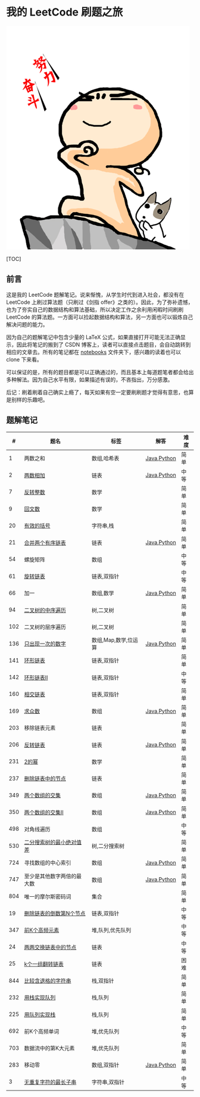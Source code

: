 # 我的 LeetCode 刷题之旅
![努力奋斗](./figs/努力奋斗.png)

[TOC]

## 前言

这是我的 LeetCode 题解笔记。说来惭愧，从学生时代到进入社会，都没有在 LeetCode 上刷过算法题（只刷过《剑指 offer》之类的）。因此，为了弥补遗憾，也为了夯实自己的数据结构和算法基础，所以决定工作之余利用闲暇时间刷刷 LeetCode 的算法题。一方面可以捡起数据结构和算法，另一方面也可以锻炼自己解决问题的能力。

因为自己的题解笔记中包含少量的 LaTeX 公式，如果直接打开可能无法正确显示，因此将笔记的搬到了 CSDN 博客上，读者可以直接点击题目，会自动跳转到相应的文章去。所有的笔记都在 [notebooks](https://github.com/Genpeng/play-with-leetcode/tree/master/notebooks) 文件夹下，感兴趣的读着也可以 clone 下来看。

可以保证的是，所有的题目都是可以正确通过的，而且基本上每道题笔者都会给出多种解法。因为自己水平有限，如果描述有误的，不吝指出，万分感激。

后记：刷着刷着自己确实上瘾了，每天如果有空一定要刷刷题才觉得有意思，也算是别样的乐趣吧。

## 题解笔记

| #    | 题名                                                         | 标签                 | 解答                                                         | 难度 |
| ---- | ------------------------------------------------------------ | -------------------- | ------------------------------------------------------------ | ---- |
| 1    | 两数之和                                                     | 数组,哈希表          | [Java](https://github.com/Genpeng/leetcode-challenges-with-java/blob/master/src/array/leetcode1/Solution.java),[Python](https://github.com/Genpeng/leetcode-challenges-with-python/blob/master/PyLeetCode/lc1/solution.py) | 简单 |
| 2    | [两数相加](https://blog.csdn.net/x273591655/article/details/83013740) | 链表                 | [Java](https://github.com/Genpeng/leetcode-challenges-with-java/tree/master/src/lc2),[Python](https://github.com/Genpeng/leetcode-challenges-with-python/blob/master/PyLeetCode/lc2/solution.py) | 中等 |
| 7    | [反转整数](https://blog.csdn.net/x273591655/article/details/83178569) | 数学                 |                                                              | 简单 |
| 9    | [回文数](https://blog.csdn.net/x273591655/article/details/83578572) | 数学                 |                                                              | 简单 |
| 20   | [有效的括号](https://blog.csdn.net/x273591655/article/details/83500912) | 字符串,栈            |                                                              | 简单 |
| 21   | [合并两个有序链表](https://blog.csdn.net/x273591655/article/details/83380899) | 链表                 | [Java](https://github.com/Genpeng/leetcode-challenges-with-java/tree/master/src/lc21),[Python](https://github.com/Genpeng/leetcode-challenges-with-python/blob/master/PyLeetCode/lc21/solution.py) | 简单 |
| 54   | 螺旋矩阵                                                     | 数组                 |                                                              | 中等 |
| 61   | [旋转链表](https://blog.csdn.net/x273591655/article/details/83784151) | 链表,双指针          |                                                              | 中等 |
| 66   | 加一                                                         | 数组,数学            | [Java](https://github.com/Genpeng/leetcode-challenges-with-java/blob/master/src/lc66/Solution.java),[Python](https://github.com/Genpeng/leetcode-challenges-with-python/blob/master/PyLeetCode/lc66/solution.py) | 简单 |
| 94   | [二叉树的中序遍历](https://blog.csdn.net/x273591655/article/details/83027962) | 树,二叉树            |                                                              | 简单 |
| 102  | 二叉树的层序遍历                                             | 树,二叉树            |                                                              | 简单 |
| 136  | [只出现一次的数字](https://blog.csdn.net/x273591655/article/details/83268930) | 数组,Map,数学,位运算 | [Java](https://github.com/Genpeng/leetcode-challenges-with-java/blob/master/src/lc136/Solution4.java),[Python](https://github.com/Genpeng/leetcode-challenges-with-python/blob/master/PyLeetCode/lc136/solution.py) | 简单 |
| 141  | [环形链表](https://blog.csdn.net/x273591655/article/details/83343679) | 链表,双指针          |                                                              | 简单 |
| 142  | [环形链表Ⅱ](https://blog.csdn.net/x273591655/article/details/83759373) | 链表,双指针          |                                                              | 中等 |
| 160  | [相交链表](https://blog.csdn.net/x273591655/article/details/83759373) | 链表,双指针          |                                                              | 简单 |
| 169  | [求众数](https://blog.csdn.net/x273591655/article/details/83574810) | 数组                 | [Java](https://github.com/Genpeng/leetcode-challenges-with-java/tree/master/src/lc169),[Python](https://github.com/Genpeng/leetcode-challenges-with-python/blob/master/PyLeetCode/lc169/solution.py) | 简单 |
| 203  | 移除链表元素                                                 | 链表                 |                                                              | 简单 |
| 206  | [反转链表](https://blog.csdn.net/x273591655/article/details/83306135) | 链表                 | [Java](<https://github.com/Genpeng/leetcode-challenges-with-java/tree/master/src/lc206>),[Python](<https://github.com/Genpeng/leetcode-challenges-with-python/blob/master/PyLeetCode/lc206/solution.py>) | 简单 |
| 231  | [2的幂](https://blog.csdn.net/x273591655/article/details/83715198) | 数学                 |                                                              | 简单 |
| 237  | [删除链表中的节点](https://blog.csdn.net/x273591655/article/details/83374572) | 链表                 |                                                              | 简单 |
| 349  | [两个数组的交集](https://blog.csdn.net/x273591655/article/details/83058256) | 数组                 | [Java](https://github.com/Genpeng/leetcode-challenges-with-java/tree/master/src/lc349),[Python](https://github.com/Genpeng/leetcode-challenges-with-python/blob/master/PyLeetCode/lc349/solution.py) | 简单 |
| 350  | [两个数组的交集Ⅱ](https://blog.csdn.net/x273591655/article/details/83060347) | 数组                 | [Java](https://github.com/Genpeng/leetcode-challenges-with-java/tree/master/src/lc350),[Python](https://github.com/Genpeng/leetcode-challenges-with-python/blob/master/PyLeetCode/lc350/solution.py) | 简单 |
| 498  | 对角线遍历                                                   | 数组                 |                                                              | 中等 |
| 530  | [二分搜索树的最小绝对值差](https://blog.csdn.net/x273591655/article/details/82999627) | 树,二分搜索树        |                                                              | 简单 |
| 724  | 寻找数组的中心索引                                           | 数组                 | [Java](https://github.com/Genpeng/leetcode-challenges-with-java/blob/master/src/lc724/Solution.java),[Python](https://github.com/Genpeng/leetcode-challenges-with-python/blob/master/PyLeetCode/lc724/solution.py) | 简单 |
| 747  | 至少是其他数字两倍的最大数                                   | 数组                 | [Java](https://github.com/Genpeng/leetcode-challenges-with-java/blob/master/src/lc747/Solution.java),[Python](https://github.com/Genpeng/leetcode-challenges-with-python/blob/master/PyLeetCode/lc747/solution.py) | 简单 |
| 804  | 唯一的摩尔斯密码词                                           | 集合                 |                                                              | 简单 |
| 19   | [删除链表的倒数第N个节点](https://blog.csdn.net/x273591655/article/details/83825297) | 链表,双指针          |                                                              | 中等 |
| 347  | [前K个高频元素](https://blog.csdn.net/x273591655/article/details/84001236) | 堆,队列,优先队列     |                                                              | 中等 |
| 24   | [两两交换链表中的节点](https://blog.csdn.net/x273591655/article/details/84330800) | 链表                 |                                                              | 中等 |
| 25   | [k个一组翻转链表](https://blog.csdn.net/x273591655/article/details/84558566) | 链表                 |                                                              | 困难 |
| 844  | [比较含退格的字符串](https://blog.csdn.net/x273591655/article/details/84595069) | 栈,双指针            |                                                              | 简单 |
| 232  | [用栈实现队列](https://blog.csdn.net/x273591655/article/details/84680072) | 栈,队列              |                                                              | 简单 |
| 225  | [用队列实现栈](https://blog.csdn.net/x273591655/article/details/84729232) | 栈,队列              |                                                              | 简单 |
| 692  | 前K个高频单词                                                | 堆,优先队列          |                                                              | 中等 |
| 703  | 数据流中的第K大元素                                          | 堆,优先队列          |                                                              | 简单 |
| 283  | 移动零                                                       | 数组,双指针          | [Java](https://github.com/Genpeng/leetcode-challenges-with-java/tree/master/src/lc283),[Python](https://github.com/Genpeng/leetcode-challenges-with-python/blob/master/PyLeetCode/lc283/solution.py) | 简单 |
| 3    | [无重复字符的最长子串](https://blog.csdn.net/x273591655/article/details/84958536) | 字符串,双指针        |                                                              | 中等 |
